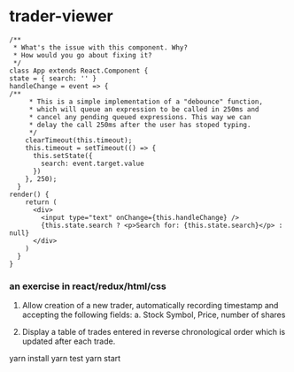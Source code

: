
# trader-viewer
```
/**
 * What's the issue with this component. Why?
 * How would you go about fixing it?
 */
class App extends React.Component {
state = { search: '' }
handleChange = event => {
/**
     * This is a simple implementation of a "debounce" function,
     * which will queue an expression to be called in 250ms and
     * cancel any pending queued expressions. This way we can 
     * delay the call 250ms after the user has stoped typing.
     */
    clearTimeout(this.timeout);
    this.timeout = setTimeout(() => {
      this.setState({
        search: event.target.value
      })
    }, 250);
  }
render() {
    return (
      <div>
        <input type="text" onChange={this.handleChange} />
        {this.state.search ? <p>Search for: {this.state.search}</p> : null}
      </div>
    )
  }
}
```

### an exercise in react/redux/html/css

1. Allow creation of a new trader, automatically recording timestamp and accepting the following
fields:
a. Stock Symbol, Price, number of shares

2. Display a table of trades entered in reverse chronological order which is updated after each
trade.

yarn install
yarn test
yarn start
